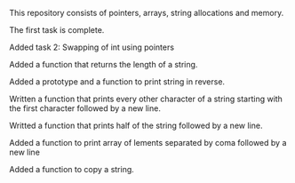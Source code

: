 This repository consists of pointers, arrays, string allocations and memory.

The first task is complete.

Added task 2: Swapping of int using pointers

Added a function that returns the length of a string.

Added a prototype and a function to print string in reverse.

Written a function that prints every other character of a string starting with the first character followed by a new line.

Writted a function that prints half of the string followed by a new line.

Added a function to print array of lements separated by coma followed by a new line

Added a function to copy a string.
